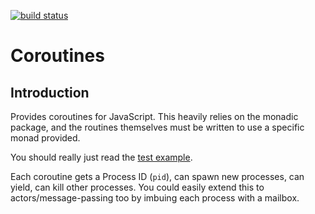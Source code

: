 [![build status](https://secure.travis-ci.org/five-eleven/coroutines.png)](http://travis-ci.org/five-eleven/coroutines)
# Coroutines

## Introduction

Provides coroutines for JavaScript. This heavily relies on the monadic
package, and the routines themselves must be written to use a specific
monad provided.

You should really just read the
[test example](http://github.com/five-eleven/coroutines/blob/master/test/test.mjs).

Each coroutine gets a Process ID (`pid`), can spawn new processes, can
yield, can kill other processes. You could easily extend this to
actors/message-passing too by imbuing each process with a mailbox.
